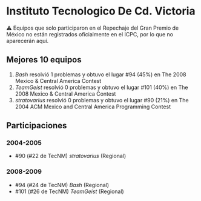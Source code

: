 # Instituto Tecnologico De Cd. Victoria

:warning: Equipos que solo participaron en el Repechaje del Gran Premio de México no están registrados oficialmente en el ICPC, por lo que no aparecerán aquí.

## Mejores 10 equipos

1. _Bash_ resolvió 1 problemas y obtuvo el lugar #94 (45%) en The 2008 Mexico & Central America Contest
1. _TeamGeist_ resolvió 0 problemas y obtuvo el lugar #101 (40%) en The 2008 Mexico & Central America Contest
1. _stratovarius_ resolvió 0 problemas y obtuvo el lugar #90 (21%) en The 2004 ACM Mexico and Central America Programming Contest

## Participaciones

### 2004-2005

- #90 (#22 de TecNM) _stratovarius_ (Regional)

### 2008-2009

- #94 (#24 de TecNM) _Bash_ (Regional)
- #101 (#26 de TecNM) _TeamGeist_ (Regional)




